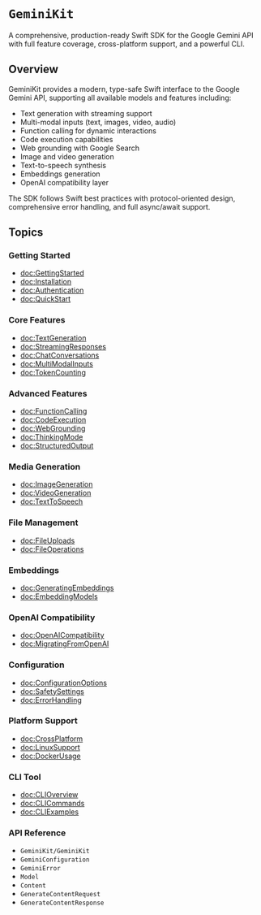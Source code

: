 # ``GeminiKit``

A comprehensive, production-ready Swift SDK for the Google Gemini API with full feature coverage, cross-platform support, and a powerful CLI.

## Overview

GeminiKit provides a modern, type-safe Swift interface to the Google Gemini API, supporting all available models and features including:

- Text generation with streaming support
- Multi-modal inputs (text, images, video, audio)
- Function calling for dynamic interactions
- Code execution capabilities
- Web grounding with Google Search
- Image and video generation
- Text-to-speech synthesis
- Embeddings generation
- OpenAI compatibility layer

The SDK follows Swift best practices with protocol-oriented design, comprehensive error handling, and full async/await support.

## Topics

### Getting Started

- <doc:GettingStarted>
- <doc:Installation>
- <doc:Authentication>
- <doc:QuickStart>

### Core Features

- <doc:TextGeneration>
- <doc:StreamingResponses>
- <doc:ChatConversations>
- <doc:MultiModalInputs>
- <doc:TokenCounting>

### Advanced Features

- <doc:FunctionCalling>
- <doc:CodeExecution>
- <doc:WebGrounding>
- <doc:ThinkingMode>
- <doc:StructuredOutput>

### Media Generation

- <doc:ImageGeneration>
- <doc:VideoGeneration>
- <doc:TextToSpeech>

### File Management

- <doc:FileUploads>
- <doc:FileOperations>

### Embeddings

- <doc:GeneratingEmbeddings>
- <doc:EmbeddingModels>

### OpenAI Compatibility

- <doc:OpenAICompatibility>
- <doc:MigratingFromOpenAI>

### Configuration

- <doc:ConfigurationOptions>
- <doc:SafetySettings>
- <doc:ErrorHandling>

### Platform Support

- <doc:CrossPlatform>
- <doc:LinuxSupport>
- <doc:DockerUsage>

### CLI Tool

- <doc:CLIOverview>
- <doc:CLICommands>
- <doc:CLIExamples>

### API Reference

- ``GeminiKit/GeminiKit``
- ``GeminiConfiguration``
- ``GeminiError``
- ``Model``
- ``Content``
- ``GenerateContentRequest``
- ``GenerateContentResponse``